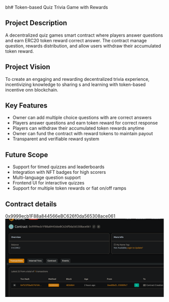 bh# Token-based Quiz  Trivia Game with Rewards

## Project Description
A decentralized quiz games smart contract where players answer questions and earn ERC20 token reward correct answer. The contract manage question, rewards distribution, and allow users withdraw their accumulated token reward.

## Project Vision
To create an engaging and rewarding decentralized trivia experience, incentivizing knowledge to sharing s and learning with token-based incentive onn blockchain.

## Key Features
- Owner can add multiple choice questions with are correct answers
- Players answer questions and earn token reward for correct response
- Players can withdraw their accumulated token rewards anytime
- Owner can fund the contract with reward tokens to maintain payout
- Transparent and verifiable reward system

## Future Scope
- Support for timed quizzes and leaderboards
- Integration with NFT badges for high scorers
- Multi-language question support
- Frontend UI for interactive quizzes
- Support for multiple token rewards or fiat on/off ramps

## Contract details
0x9999ecb1F88a844566eBC626f0da565308ace061![alt text](image.png)
